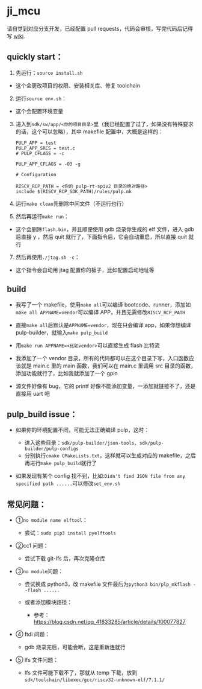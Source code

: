 # ji_mcu

请自觉到对应分支开发，已经配置 pull requests，代码会审核，写完代码后记得写 [wiki](https://github.com/ji-mcu/ji-mcu/wiki).

## quickly start：

1. 先运行：`source install.sh`

- 这个会更改项目的权限、安装相关库、修复 toolchain

2. 运行`source env.sh`：

- 这个会配置环境变量

3. 进入到`sdk/sw/app/<你的项目目录>`里（我已经配置了过了，如果没有特殊要求的话，这个可以忽略），其中 makefile 配置中，大概是这样的：

   ```
   PULP_APP = test
   PULP_APP_SRCS = test.c
   # PULP_CFLAGS = -c

   PULP_APP_CFLAGS = -O3 -g

   # Configuration

   RISCV_RCP_PATH = <你的 pulp-rt-spiv2 目录的绝对路径>
   include $(RISCV_RCP_SDK_PATH)/rules/pulp.mk
   ```

4. 运行`make clean`先删除中间文件（不运行也行）

5. 然后再运行`make run`：

- 这个会删除`flash.bin`，并且顺便使用 gdb 烧录你生成的 elf 文件，进入 gdb 后直接 y ，然后 quit 就行了，下面指令后，它会自动重启，所以直接 quit 就行

7. 然后再使用`./jtag.sh -c`：

- 这个指令会自动用 jtag 配置你的板子，比如配置启动地址等

## build

- 我写了一个 makefile，使用`make all`可以编译 bootcode、runner，添加如`make all APPNAME=vendor`可以编译 APP，并且无需修改`RISCV_RCP_PATH`

- 直接`make all`后默认是`APPNAME=vendor`，现在只会编译 app，如果你想编译 pulp-builder，就输入`make pulp_build`

- 用`make run APPNAME=<比如vendor>`可以直接生成 flash 比特流

- 我添加了一个 vendor 目录，所有的代码都可以在这个目录下写，入口函数应该就是 main.c 里的 main 函数，我们可以在 main.c 里调用 src 目录的函数，添加功能就行了，比如我就添加了一个 gpio

- 源文件好像有 bug，它的 printf 好像不能添加变量，一添加就链接不了，还是直接用 uart 吧

## pulp_build issue：

- 如果你的环境配置不同，可能无法正确编译 pulp，这时：

  - 进入这些目录：`sdk/pulp-builder/json-tools`、`sdk/pulp-builder/pulp-configs`
  - 分别执行`cmake CMakeLists.txt`，这样就可以生成对应的 makefile，之后再进行`make pulp_build`就行了

- 如果发现有某个 config 找不到，比如:`Didn't find JSON file from any specified path ......`可以修改`set_env.sh`

## 常见问题：

- ①`no module name elftool`：

  - 尝试：`sudo pip3 install pyelftools`

- ②cc1 问题：

  - 尝试下载 git-lfs 后，再次克隆仓库

- ③`no module`问题：

  - 尝试换成 python3，改 makefile 文件最后为`python3 bin/plp_mkflash --flash ...... `
  - 或者添加模块路径：

    - 参考：https://blog.csdn.net/qq_41833285/article/details/100077827

- ④ ftdi 问题：

  - gdb 烧录完后，可能会断，这是重新连就行

- ⑤ lfs 文件问题：

  - lfs 文件可能下载不了，那就从 temp 下载，放到`sdk/toolchain/libexec/gcc/riscv32-unknown-elf/7.1.1/`
